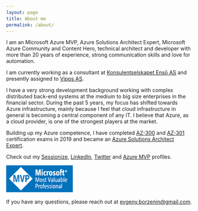```yaml
---
layout: page
title: About me
permalink: /about/
---
```

I am an Microsoft Azure MVP, Azure Solutions Architect Expert, Microsoft Azure Community and Content Hero, technical architect and developer with more than 20 years of experience, strong communication skills and love for automation.

I am currently working as a consultant at [Konsulentselskapet Ensō AS](https://enso.no/) and presently assigned to [Vipps AS](https://vipps.no/).

I have a very strong development background working with complex distributed back-end systems at the medium to big size enterprises in the financial sector. During the past 5 years, my focus has shifted towards Azure infrastructure, mainly because I feel that cloud infrastructure in general is becoming a central component of any IT. I believe that Azure, as a cloud provider, is one of the strongest players at the market.

Building up my Azure competence, I have completed [AZ-300](https://docs.microsoft.com/en-us/learn/certifications/exams/az-300) and [AZ-301](https://docs.microsoft.com/en-us/learn/certifications/exams/az-301) certification exams in 2019 and became an [Azure Solutions Architect Expert](https://docs.microsoft.com/en-us/learn/certifications/azure-solutions-architect).

Check out my [Sessionize](https://sessionize.com/evgeny-borzenin),  [LinkedIn](https://www.linkedin.com/feed/?trk=nav_back_to_linkedin), [Twitter](https://twitter.com/EvgenyBorzenin) and [Azure MVP](https://mvp.microsoft.com/en-us/PublicProfile/5003837?fullName=Evgeny%20Borzenin) profiles.

![mvp](/images/MVP_Logo_Horizontal_Preferred_Cyan300_CMYK_72ppi.png)

If you have any questions, please reach out at evgeny.borzenin@gmail.com.
